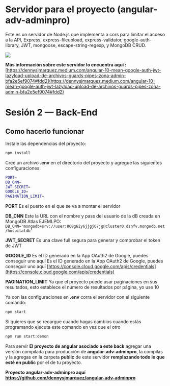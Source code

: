# Servidor para el proyecto (angular-adv-adminpro)

Este es un servidor de Node.js que implementa a cors para limitar el acceso a la API, Express, express-fileupload,
express-validator, google-auth-library, JWT, mongoose, escape-string-regexp, y MongoDB CRUD.

<img src="https://miro.medium.com/max/1400/1*tFvx5wqtuZ-ggSxUjTciOA.png"/>

**Más información sobre este servidor lo encuentra aquí :**
[https://dennysjmarquez.medium.com/angular-10-mean-google-auth-jwt-lazyload-upload-de-archivos-guards-pipes-zona-admin-bfa2e5ef9074#fdd2](https://dennysjmarquez.medium.com/angular-10-mean-google-auth-jwt-lazyload-upload-de-archivos-guards-pipes-zona-admin-bfa2e5ef9074#fdd2)

# Sesión 2 — Back-End

## Como hacerlo funcionar

Instale las dependencias del proyecto:

```bash
npm install
```

Cree un archivo **.env** en el directorio del proyecto y agregue las siguientes configuraciones:

```bash
PORT=
DB_CNN=
JWT_SECRET=
GOOGLE_ID=
PAGINATION_LIMIT=
```

**PORT** Es el puerto en el que se va a montar el servidor

**DB_CNN** Este la URL con el nombre y pass del usuario de la dB creada en MongoDB Atlas
EJEMLPO: `DB_CNN='mongodb+srv://user:868g6iy6jjgj67jg@cluster0.dznfv.mongodb.net/hospitaldb'`

**JWT_SECRET** Es una clave full segura para generar y comprobar el token de JWT

**GOOGLE_ID** Es el ID generado en la App OAuth2 de Google, puedes conseguir uno aquí 
Es el ID generado en la App OAuth2 de Google, puedes conseguir uno aquí 
[https://console.cloud.google.com/apis/credentials](https://console.cloud.google.com/apis/credentials)

**PAGINATION_LIMIT** Ya que el proyecto puede usar paginaciones en sus resultados, esto establece el número de resultados por página, yo use 10

Ya con las configuraciones en **.env** corra el servidor con el siguiente comando:

```bash
npm start
```

Si quieres que se recargue cuando hagas cambios cuando estás programando ejecuta este comando en vez que el otro

```bash
npm run start:demon
```

Para servir **El proyecto de angular asociado a este back** agregar una versión compilada para producción de **angular-adv-adminpro**, la compilas y la agregas en la carpeta **public** de este servidor **remplazando todo lo que esté en public** por el de tu proyecto.

**Proyecto angular-adv-adminpro aquí https://github.com/dennysjmarquez/angular-adv-adminpro**
